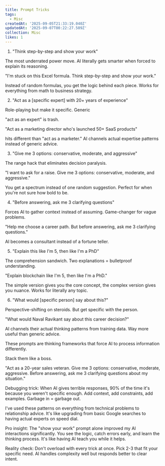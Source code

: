 ```yaml
---
title: Prompt Tricks
tags:
  - Misc
createdAt: '2025-09-05T21:33:19.040Z'
updatedAt: '2025-09-07T00:22:27.509Z'
collection: Misc
likes: 1
---
```

1. "Think step-by-step and show your work"

The most underrated power move. AI literally gets smarter when forced to explain its reasoning.

"I'm stuck on this Excel formula. Think step-by-step and show your work."

Instead of random formulas, you get the logic behind each piece. Works for everything from math to business strategy.

2. "Act as a [specific expert] with 20+ years of experience"

Role-playing but make it specific. Generic

"act as an expert" is trash.

"Act as a marketing director who's launched 50+ SaaS products"

hits different than "act as a marketer." AI channels actual expertise patterns instead of generic advice.

3. "Give me 3 options: conservative, moderate, and aggressive"

The range hack that eliminates decision paralysis.

"I want to ask for a raise. Give me 3 options: conservative, moderate, and aggressive."

You get a spectrum instead of one random suggestion. Perfect for when you're not sure how bold to be.

4. "Before answering, ask me 3 clarifying questions"

Forces AI to gather context instead of assuming. Game-changer for vague problems.

"Help me choose a career path. But before answering, ask me 3 clarifying questions."

AI becomes a consultant instead of a fortune teller.

5. "Explain this like I'm 5, then like I'm a PhD"

The comprehension sandwich. Two explanations = bulletproof understanding.

"Explain blockchain like I'm 5, then like I'm a PhD."

The simple version gives you the core concept, the complex version gives you nuance. Works for literally any topic.

6. "What would [specific person] say about this?"

Perspective-shifting on steroids. But get specific with the person.

"What would Naval Ravikant say about this career decision?"

AI channels their actual thinking patterns from training data. Way more useful than generic advice.

These prompts are thinking frameworks that force AI to process information differently.

Stack them like a boss.

"Act as a 20-year sales veteran. Give me 3 options: conservative, moderate, aggressive. Before answering, ask me 3 clarifying questions about my situation."

Debugging trick: When AI gives terrible responses, 90% of the time it's because you weren't specific enough. Add context, add constraints, add examples. Garbage in = garbage out.

I've used these patterns on everything from technical problems to relationship advice. It's like upgrading from basic Google searches to having actual experts on speed dial.

Pro insight: The "show your work" prompt alone improved my AI interactions significantly. You see the logic, catch errors early, and learn the thinking process. It's like having AI teach you while it helps.

Reality check: Don't overload with every trick at once. Pick 2-3 that fit your specific need. AI handles complexity well but responds better to clear intent.
